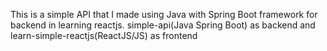 This is a simple API that I made using Java with Spring Boot framework for backend in learning reactjs. simple-api(Java Spring Boot) as backend and learn-simple-reactjs(ReactJS/JS) as frontend
